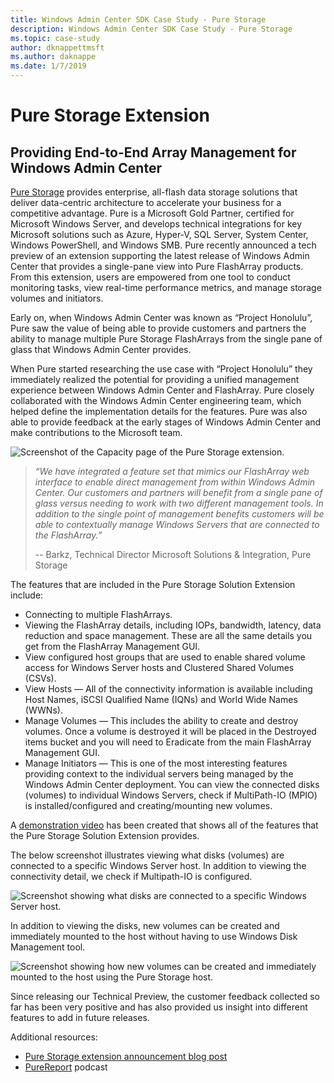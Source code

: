 ```yaml
---
title: Windows Admin Center SDK Case Study - Pure Storage
description: Windows Admin Center SDK Case Study - Pure Storage
ms.topic: case-study
author: dknappettmsft
ms.author: daknappe
ms.date: 1/7/2019
---
```

# Pure Storage Extension

## Providing End-to-End Array Management for Windows Admin Center

[Pure Storage](https://www.purestorage.com/) provides enterprise, all-flash data storage solutions that deliver data-centric architecture to accelerate your business for a competitive advantage.  Pure is a Microsoft Gold Partner, certified for Microsoft Windows Server, and develops technical integrations for key Microsoft solutions such as Azure, Hyper-V, SQL Server, System Center, Windows PowerShell, and Windows SMB. Pure recently announced a tech preview of an extension supporting the latest release of Windows Admin Center that provides a single-pane view into Pure FlashArray products.  From this extension, users are empowered from one tool to conduct monitoring tasks, view real-time performance metrics, and manage storage volumes and initiators.

Early on, when Windows Admin Center was known as “Project Honolulu”, Pure saw the value of being able to provide customers and partners the ability to manage multiple Pure Storage FlashArrays from the single pane of glass that Windows Admin Center provides.

When Pure started researching the use case with “Project Honolulu” they immediately realized the potential for providing a unified management experience between Windows Admin Center and FlashArray. Pure closely collaborated with the Windows Admin Center engineering team, which helped define the implementation details for the features. Pure was also able to provide feedback at the early stages of Windows Admin Center and make contributions to the Microsoft team.

![Screenshot of the Capacity page of the Pure Storage extension.](../../media/extend-case-study-purestorage/purestorage-1.png)

> <cite>“We have integrated a feature set that mimics our FlashArray web interface to enable direct management from within Windows Admin Center. Our customers and partners will benefit from a single pane of glass versus needing to work with two different management tools. In addition to the single point of management benefits customers will be able to contextually manage Windows Servers that are connected to the FlashArray.”</cite>
>
> -- Barkz, Technical Director Microsoft Solutions & Integration, Pure Storage

The features that are included in the Pure Storage Solution Extension include:
- Connecting to multiple FlashArrays.
- Viewing the FlashArray details, including IOPs, bandwidth, latency, data reduction and space management. These are all the same details you get from the FlashArray Management GUI.
- View configured host groups that are used to enable shared volume access for Windows Server hosts and Clustered Shared Volumes (CSVs).
- View Hosts — All of the connectivity information is available including Host Names, iSCSI Qualified Name (IQNs) and World Wide Names (WWNs).
- Manage Volumes — This includes the ability to create and destroy volumes. Once a volume is destroyed it will be placed in the Destroyed items bucket and you will need to Eradicate from the main FlashArray Management GUI.
- Manage Initiators — This is one of the most interesting features providing context to the individual servers being managed by the Windows Admin Center deployment. You can view the connected disks (volumes) to individual Windows Servers, check if MultiPath-IO (MPIO) is installed/configured and creating/mounting new volumes.

A [demonstration video](https://youtu.be/IFAeCAd6V2g) has been created that shows all of the features that the Pure Storage Solution Extension provides.

The below screenshot illustrates viewing what disks (volumes) are connected to a specific Windows Server host. In addition to viewing the connectivity detail, we check if Multipath-IO is configured.

![Screenshot showing what disks are connected to a specific Windows Server host.](../../media/extend-case-study-purestorage/purestorage-2.png)

In addition to viewing the disks, new volumes can be created and immediately mounted to the host without having to use Windows Disk Management tool.

![Screenshot showing how new volumes can be created and immediately mounted to the host using the Pure Storage host.](../../media/extend-case-study-purestorage/purestorage-3.png)

Since releasing our Technical Preview, the customer feedback collected so far has been very positive and has also provided us insight into different features to add in future releases.

Additional resources:
- [Pure Storage extension announcement blog post](https://podcasts.apple.com/us/podcast/windows-admin-center-extension-from-pure-storage/id1392639991?i=1000424316130)
- [PureReport](https://itunes.apple.com/podcast/windows-admin-center-extension-from-pure-storage/id1392639991?i=1000424316130&mt=2) podcast
